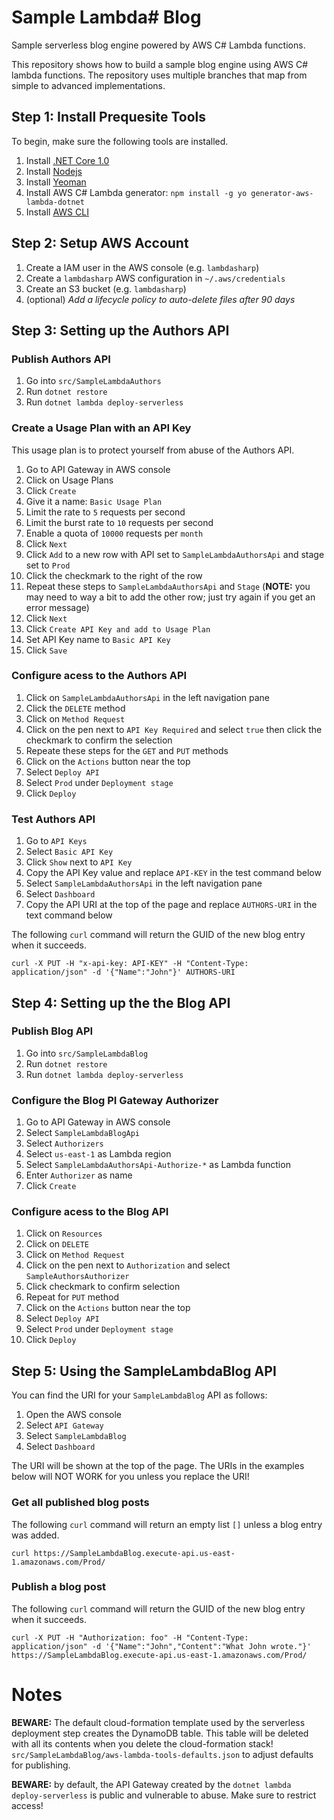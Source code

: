 # Sample Lambda# Blog
Sample serverless blog engine powered by AWS C# Lambda functions.

This repository shows how to build a sample blog engine using AWS C# lambda functions. The repository uses multiple
branches that map from simple to advanced implementations.

## Step 1: Install Prequesite Tools
To begin, make sure the following tools are installed.

1. Install [.NET Core 1.0](https://www.microsoft.com/net/core#windowsvs2015)
2. Install [Nodejs](https://nodejs.org/en/)
3. Install [Yeoman](http://yeoman.io/codelab/setup.html)
4. Install AWS C# Lambda generator: `npm install -g yo generator-aws-lambda-dotnet`
5. Install [AWS CLI](https://aws.amazon.com/cli/)



## Step 2: Setup AWS Account
1. Create a IAM user in the AWS console (e.g. `lambdasharp`)
2. Create a `lambdasharp` AWS configuration in `~/.aws/credentials`
3. Create an S3 bucket (e.g. `lambdasharp`)
4. (optional) *Add a lifecycle policy to auto-delete files after 90 days*

## Step 3: Setting up the Authors API

### Publish Authors API
1. Go into `src/SampleLambdaAuthors`
2. Run `dotnet restore`
3. Run `dotnet lambda deploy-serverless`

### Create a Usage Plan with an API Key
This usage plan is to protect yourself from abuse of the Authors API.

1. Go to API Gateway in AWS console
2. Click on Usage Plans
3. Click `Create`
4. Give it a name: `Basic Usage Plan`
5. Limit the rate to `5` requests per second
6. Limit the burst rate to `10` requests per second
7. Enable a quota of `10000` requests per `month`
8. Click `Next`
9. Click `Add` to a new row with API set to `SampleLambdaAuthorsApi` and stage set to `Prod`
10. Click the checkmark to the right of the row
11. Repeat these steps to `SampleLambdaAuthorsApi` and `Stage` (**NOTE:** you may need to way a bit to add the other row; just try again if you get an error message)
12. Click `Next`
13. Click `Create API Key and add to Usage Plan`
14. Set API Key name to `Basic API Key`
15. Click `Save`

### Configure acess to the Authors API
1. Click on `SampleLambdaAuthorsApi` in the left navigation pane
2. Click the `DELETE` method
3. Click on `Method Request`
4. Click on the pen next to `API Key Required` and select `true` then click the checkmark to confirm the selection
5. Repeate these steps for the `GET` and `PUT` methods
7. Click on the `Actions` button near the top
8. Select `Deploy API`
9. Select `Prod` under `Deployment stage`
10. Click `Deploy`

### Test Authors API
1. Go to `API Keys`
2. Select `Basic API Key`
3. Click `Show` next to `API Key`
4. Copy the API Key value and replace `API-KEY` in the test command below
5. Select `SampleLambdaAuthorsApi` in the left navigation pane
6. Select `Dashboard`
7. Copy the API URI at the top of the page and replace `AUTHORS-URI` in the text command below

The following `curl` command will return the GUID of the new blog entry when it succeeds.
```
curl -X PUT -H "x-api-key: API-KEY" -H "Content-Type: application/json" -d '{"Name":"John"}' AUTHORS-URI
```


## Step 4: Setting up the the Blog API

### Publish Blog API
1. Go into `src/SampleLambdaBlog`
2. Run `dotnet restore`
3. Run `dotnet lambda deploy-serverless`

### Configure the Blog PI Gateway Authorizer
1. Go to API Gateway in AWS console
2. Select `SampleLambdaBlogApi`
3. Select `Authorizers`
4. Select `us-east-1` as Lambda region
5. Select `SampleLambdaAuthorsApi-Authorize-*` as Lambda function
6. Enter `Authorizer` as name
7. Click `Create`

### Configure acess to the Blog API
1. Click on `Resources`
2. Click on `DELETE`
3. Click on `Method Request`
4. Click on the pen next to `Authorization` and select `SampleAuthorsAuthorizer`
5. Click checkmark to confirm selection
6. Repeat for `PUT` method
7. Click on the `Actions` button near the top
8. Select `Deploy API`
9. Select `Prod` under `Deployment stage`
10. Click `Deploy`















## Step 5: Using the SampleLambdaBlog API

You can find the URI for your `SampleLambdaBlog` API as follows:
1. Open the AWS console
2. Select `API Gateway`
3. Select `SampleLambdaBlog`
4. Select `Dashboard`

The URI will be shown at the top of the page. The URIs in the examples below will NOT WORK for you unless you replace the URI!

### Get all published blog posts
The following `curl` command will return an empty list `[]` unless a blog entry was added.
```
curl https://SampleLambdaBlog.execute-api.us-east-1.amazonaws.com/Prod/
```

### Publish a blog post
The following `curl` command will return the GUID of the new blog entry when it succeeds.
```
curl -X PUT -H "Authorization: foo" -H "Content-Type: application/json" -d '{"Name":"John","Content":"What John wrote."}' https://SampleLambdaBlog.execute-api.us-east-1.amazonaws.com/Prod/
```

# Notes

**BEWARE:** The default cloud-formation template used by the serverless deployment step creates the DynamoDB table. This table will be deleted with all its contents when you delete the cloud-formation stack!
`src/SampleLambdaBlog/aws-lambda-tools-defaults.json` to adjust defaults for publishing.

**BEWARE:** by default, the API Gateway created by the `dotnet lambda deploy-serverless` is public and vulnerable to abuse. Make sure to restrict access!
